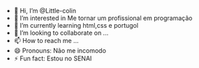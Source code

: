 - 👋 Hi, I’m @Little-colin
- 👀 I’m interested in Me tornar um profissional em programação
- 🌱 I’m currently learning html,css e portugol
- 💞️ I’m looking to collaborate on ...
- 📫 How to reach me ...
- 😄 Pronouns: Não me incomodo
- ⚡ Fun fact: Estou no SENAI

<!---
Little-colin/Little-colin is a ✨ special ✨ repository because its `README.md` (this file) appears on your GitHub profile.
You can click the Preview link to take a look at your changes.
--->
